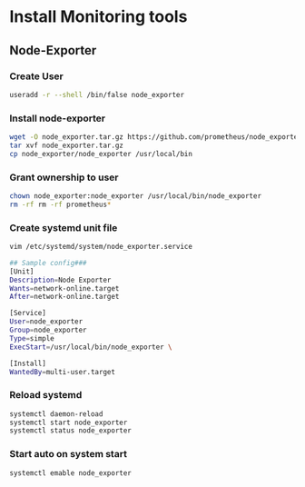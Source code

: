 # Install Monitoring tools

## Node-Exporter

### Create User

```sh
useradd -r --shell /bin/false node_exporter
```

### Install node-exporter

```sh
wget -O node_exporter.tar.gz https://github.com/prometheus/node_exporter/releases/download/v1.0.1/node_exporter-1.0.1.linux-amd64.tar.gz
tar xvf node_exporter.tar.gz
cp node_exporter/node_exporter /usr/local/bin
```

### Grant ownership to user

```sh
chown node_exporter:node_exporter /usr/local/bin/node_exporter
rm -rf rm -rf prometheus*
```

### Create systemd unit file

```sh
vim /etc/systemd/system/node_exporter.service

## Sample config###
[Unit]
Description=Node Exporter
Wants=network-online.target
After=network-online.target

[Service]
User=node_exporter
Group=node_exporter
Type=simple
ExecStart=/usr/local/bin/node_exporter \

[Install]
WantedBy=multi-user.target
```

### Reload systemd

```sh
systemctl daemon-reload
systemctl start node_exporter
systemctl status node_exporter
```

### Start auto on system start

```sh
systemctl emable node_exporter
```
